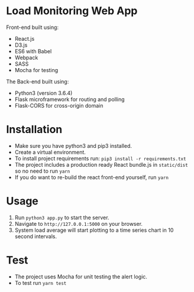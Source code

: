 # Load Monitoring Web App

Front-end built using:

* React.js
* D3.js
* ES6 with Babel
* Webpack
* SASS
* Mocha for testing

The Back-end built using:

* Python3 (version 3.6.4)
* Flask microframework for routing and polling
* Flask-CORS for cross-origin domain

# Installation
* Make sure you have python3 and pip3 installed.
* Create a virtual environment.
* To install project requirements run:
  `pip3 install -r requirements.txt`
* The project includes a production ready React bundle.js in `static/dist` so no need to run `yarn`
* If you do want to re-build the react front-end yourself, run `yarn`

# Usage
1. Run `python3 app.py` to start the server.
2. Navigate to `http://127.0.0.1:5000` on your browser.
3. System load average will start plotting to a time series chart in 10 second intervals.

# Test
* The project uses Mocha for unit testing the alert logic.
* To test run `yarn test`

